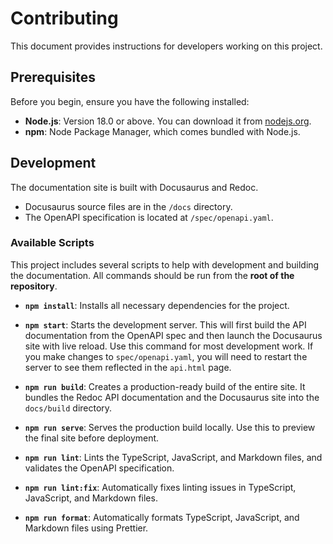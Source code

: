 # Contributing

This document provides instructions for developers working on this project.

## Prerequisites

Before you begin, ensure you have the following installed:

-   **Node.js**: Version 18.0 or above. You can download it from [nodejs.org](https://nodejs.org/).
-   **npm**: Node Package Manager, which comes bundled with Node.js.

## Development

The documentation site is built with Docusaurus and Redoc.

-   Docusaurus source files are in the `/docs` directory.
-   The OpenAPI specification is located at `/spec/openapi.yaml`.

### Available Scripts

This project includes several scripts to help with development and building the documentation. All commands should be run from the **root of the repository**.

-   **`npm install`**: Installs all necessary dependencies for the project.

-   **`npm start`**: Starts the development server. This will first build the API documentation from the OpenAPI spec and then launch the Docusaurus site with live reload. Use this command for most development work. If you make changes to `spec/openapi.yaml`, you will need to restart the server to see them reflected in the `api.html` page.

-   **`npm run build`**: Creates a production-ready build of the entire site. It bundles the Redoc API documentation and the Docusaurus site into the `docs/build` directory.

-   **`npm run serve`**: Serves the production build locally. Use this to preview the final site before deployment.



-   **`npm run lint`**: Lints the TypeScript, JavaScript, and Markdown files, and validates the OpenAPI specification.

-   **`npm run lint:fix`**: Automatically fixes linting issues in TypeScript, JavaScript, and Markdown files.

-   **`npm run format`**: Automatically formats TypeScript, JavaScript, and Markdown files using Prettier.
